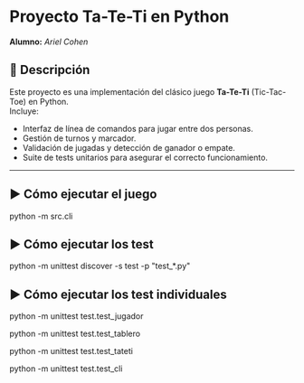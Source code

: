 # Proyecto Ta-Te-Ti en Python

**Alumno:** *Ariel Cohen*

## 📌 Descripción
Este proyecto es una implementación del clásico juego **Ta-Te-Ti** (Tic-Tac-Toe) en Python.  
Incluye:
- Interfaz de línea de comandos para jugar entre dos personas.
- Gestión de turnos y marcador.
- Validación de jugadas y detección de ganador o empate.
- Suite de tests unitarios para asegurar el correcto funcionamiento.

---

## ▶️ Cómo ejecutar el juego
python -m src.cli

## ▶️ Cómo ejecutar los test
python -m unittest discover -s test -p "test_*.py"

## ▶️ Cómo ejecutar los test individuales
python -m unittest test.test_jugador

python -m unittest test.test_tablero

python -m unittest test.test_tateti

python -m unittest test.test_cli


